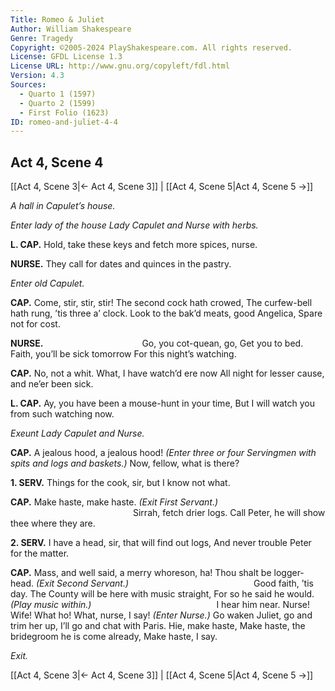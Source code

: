 ```yaml
---
Title: Romeo & Juliet
Author: William Shakespeare
Genre: Tragedy
Copyright: ©2005-2024 PlayShakespeare.com. All rights reserved.
License: GFDL License 1.3
License URL: http://www.gnu.org/copyleft/fdl.html
Version: 4.3
Sources:
  - Quarto 1 (1597)
  - Quarto 2 (1599)
  - First Folio (1623)
ID: romeo-and-juliet-4-4
---
```


## Act 4, Scene 4
[[Act 4, Scene 3|← Act 4, Scene 3]] | [[Act 4, Scene 5|Act 4, Scene 5 →]]

*A hall in Capulet’s house.*

*Enter lady of the house Lady Capulet and Nurse with herbs.*

**L. CAP.**
Hold, take these keys and fetch more spices, nurse.

**NURSE.**
They call for dates and quinces in the pastry.

*Enter old Capulet.*

**CAP.**
Come, stir, stir, stir! The second cock hath crowed,
The curfew-bell hath rung, ’tis three a’ clock.
Look to the bak’d meats, good Angelica,
Spare not for cost.

**NURSE.**
           Go, you cot-quean, go,
Get you to bed. Faith, you’ll be sick tomorrow
For this night’s watching.

**CAP.**
No, not a whit. What, I have watch’d ere now
All night for lesser cause, and ne’er been sick.

**L. CAP.**
Ay, you have been a mouse-hunt in your time,
But I will watch you from such watching now.

*Exeunt Lady Capulet and Nurse.*

**CAP.**
A jealous hood, a jealous hood!
*(Enter three or four Servingmen with spits and logs and baskets.)*
Now, fellow, what is there?

**1. SERV.**
Things for the cook, sir, but I know not what.

**CAP.**
Make haste, make haste.
*(Exit First Servant.)*
              Sirrah, fetch drier logs.
Call Peter, he will show thee where they are.

**2. SERV.**
I have a head, sir, that will find out logs,
And never trouble Peter for the matter.

**CAP.**
Mass, and well said, a merry whoreson, ha!
Thou shalt be logger-head.
*(Exit Second Servant.)*
              Good faith, ’tis day.
The County will be here with music straight,
For so he said he would.
*(Play music within.)*
              I hear him near.
Nurse! Wife! What ho! What, nurse, I say!
*(Enter Nurse.)*
Go waken Juliet, go and trim her up,
I’ll go and chat with Paris. Hie, make haste,
Make haste, the bridegroom he is come already,
Make haste, I say.

*Exit.*

[[Act 4, Scene 3|← Act 4, Scene 3]] | [[Act 4, Scene 5|Act 4, Scene 5 →]]
